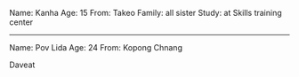 Name: Kanha
Age: 15
From: Takeo
Family: all sister
Study: at Skills training center

--------

Name: Pov Lida
Age: 24
From: Kopong Chnang

Daveat

